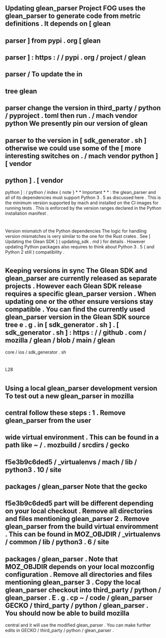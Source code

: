 #
Updating
glean_parser
Project
FOG
uses
the
glean_parser
to
generate
code
from
metric
definitions
.
It
depends
on
[
glean
-
parser
]
from
pypi
.
org
[
glean
-
parser
]
:
https
:
/
/
pypi
.
org
/
project
/
glean
-
parser
/
To
update
the
in
-
tree
glean
-
parser
change
the
version
in
third_party
/
python
/
pyproject
.
toml
then
run
.
/
mach
vendor
python
We
presently
pin
our
version
of
glean
-
parser
to
the
version
in
[
sdk_generator
.
sh
]
otherwise
we
could
use
some
of
the
[
more
interesting
switches
on
.
/
mach
vendor
python
]
[
vendor
-
python
]
.
[
vendor
-
python
]
:
/
python
/
index
{
note
}
*
*
Important
*
*
:
the
glean_parser
and
all
of
its
dependencies
must
support
Python
3
.
5
as
discussed
here
.
This
is
the
minimum
version
supported
by
mach
and
installed
on
the
CI
images
for
running
tests
.
This
is
enforced
by
the
version
ranges
declared
in
the
Python
installation
manifest
.
#
#
Version
mismatch
of
the
Python
dependencies
The
logic
for
handling
version
mismatches
is
very
similar
to
the
one
for
the
Rust
crates
.
See
[
Updating
the
Glean
SDK
]
(
updating_sdk
.
md
)
for
details
.
However
updating
Python
packages
also
requires
to
think
about
Python
3
.
5
(
and
Python
2
still
)
compatibility
.
#
#
Keeping
versions
in
sync
The
Glean
SDK
and
glean_parser
are
currently
released
as
separate
projects
.
However
each
Glean
SDK
release
requires
a
specific
glean_parser
version
.
When
updating
one
or
the
other
ensure
versions
stay
compatible
.
You
can
find
the
currently
used
glean_parser
version
in
the
Glean
SDK
source
tree
e
.
g
.
in
[
sdk_generator
.
sh
]
.
[
sdk_generator
.
sh
]
:
https
:
/
/
github
.
com
/
mozilla
/
glean
/
blob
/
main
/
glean
-
core
/
ios
/
sdk_generator
.
sh
#
L28
#
#
Using
a
local
glean_parser
development
version
To
test
out
a
new
glean_parser
in
mozilla
-
central
follow
these
steps
:
1
.
Remove
glean_parser
from
the
user
-
wide
virtual
environment
.
This
can
be
found
in
a
path
like
~
/
.
mozbuild
/
srcdirs
/
gecko
-
f5e3b9c6ded5
/
_virtualenvs
/
mach
/
lib
/
python3
.
10
/
site
-
packages
/
glean_parser
Note
that
the
gecko
-
f5e3b9c6ded5
part
will
be
different
depending
on
your
local
checkout
.
Remove
all
directories
and
files
mentioning
glean_parser
2
.
Remove
glean_parser
from
the
build
virtual
enviromment
.
This
can
be
found
in
MOZ_OBJDIR
/
_virtualenvs
/
common
/
lib
/
python3
.
6
/
site
-
packages
/
glean_parser
.
Note
that
MOZ_OBJDIR
depends
on
your
local
mozconfig
configuration
.
Remove
all
directories
and
files
mentioning
glean_parser
3
.
Copy
the
local
glean_parser
checkout
into
third_party
/
python
/
glean_parser
.
E
.
g
.
cp
~
/
code
/
glean_parser
GECKO
/
third_party
/
python
/
glean_parser
.
You
should
now
be
able
to
build
mozilla
-
central
and
it
will
use
the
modified
glean_parser
.
You
can
make
further
edits
in
GECKO
/
third_party
/
python
/
glean_parser
.
